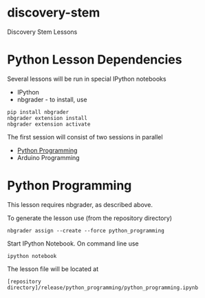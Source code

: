 # discovery-stem
Discovery Stem Lessons

# Python Lesson Dependencies
Several lessons will be run in special IPython notebooks
* IPython
* nbgrader -  to install, use
```
pip install nbgrader
nbgrader extension install
nbgrader extension activate
```


The first session will consist of two sessions in parallel

* [Python Programming](#python)
* Arduino Programming


# <a name="python"></a>Python Programming

This lesson requires nbgrader, as described above. 

To generate the lesson use (from the repository directory)
```
nbgrader assign --create --force python_programming
```

Start IPython Notebook. On command line use
```
ipython notebook
```

The lesson file will be located at
```
[repository directory]/release/python_programming/python_programming.ipynb
```
